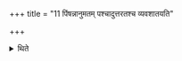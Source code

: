 +++
title = "11 पिंषन्नानुमतम् पश्चादुत्तरतश्च व्यवशातयति"

+++

<details><summary>थिते</summary>

11. (The Adhvaryu) while pounding (the rice-grains for the sacrificial bread to be offered) to Anumati lets fall (some grains) to the west and the north.  
</details>
